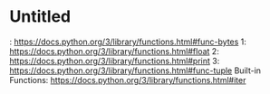# Untitled

: https://docs.python.org/3/library/functions.html#func-bytes 1: https://docs.python.org/3/library/functions.html#float 2: https://docs.python.org/3/library/functions.html#print 3: https://docs.python.org/3/library/functions.html#func-tuple Built-in Functions: https://docs.python.org/3/library/functions.html#iter
